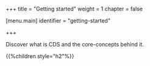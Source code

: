 +++
title = "Getting started"
weight = 1
chapter = false

[menu.main]
identifier = "getting-started"

+++

Discover what is CDS and the core-concepts behind it.

{{%children style="h2"%}}
 
